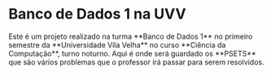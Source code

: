<h1>Banco de Dados 1 na UVV</h1>

<p>Este é um projeto realizado na turma **Banco de Dados 1** no primeiro semestre da **Universidade Vila Velha** no curso **Ciência da Computação**, turno noturno. Aqui é onde será guardado os **PSETS** que são vários problemas que o professor irá passar para serem resolvidos.</p>